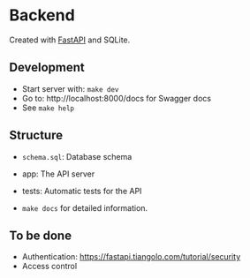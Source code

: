 # Backend
Created with [FastAPI](https://fastapi.tiangolo.com) and SQLite.

## Development
* Start server with: `make dev`
* Go to: http://localhost:8000/docs for Swagger docs
* See `make help`

## Structure
* `schema.sql`: Database schema
* app: The API server
* tests: Automatic tests for the API

* `make docs` for detailed information.

## To be done
* Authentication: https://fastapi.tiangolo.com/tutorial/security
* Access control

